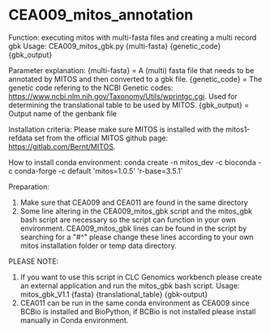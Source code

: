 <h1>CEA009_mitos_annotation</h1>

Function: executing mitos with multi-fasta files and creating a multi record gbk
Usage: CEA009_mitos_gbk.py {multi-fasta} {genetic_code} {gbk_output}

Parameter explanation:
{multi-fasta} = A (multi) fasta file that needs to be annotated by MITOS and then converted to a gbk file. 
{genetic_code} = The genetic code refering to the NCBI Genetic codes: https://www.ncbi.nlm.nih.gov/Taxonomy/Utils/wprintgc.cgi. 
Used for determining the translational table to be used by MITOS.
{gbk_output} = Output name of the genbank file

Installation criteria:
Please make sure MITOS is installed with the mitos1-refdata set from the official MITOS github page: https://gitlab.com/Bernt/MITOS.

How to install conda environment:
conda create -n mitos_dev -c bioconda -c conda-forge -c default 'mitos=1.0.5' 'r-base=3.5.1'

Preparation:
1) Make sure that CEA009 and CEA011 are found in the same directory
2) Some line altering in the CEA009_mitos_gbk script and the mitos_gbk bash script are necessary so the script can function in your own environment. 
CEA009_mitos_gbk lines can be found in the script by searching for a "#^" please change these lines according to your own mitos installation folder or temp data directory.  



PLEASE NOTE: 
1) If you want to use this script in CLC Genomics workbench please create an external application and run the mitos_gbk bash script. 
Usage: mitos_gbk_V1.1 {fasta} {translational_table} {gbk-output}
2) CEA011 can be run in the same conda environment as CEA009 since BCBio is installed and BioPython, if BCBio is not installed please install manually in Conda environment.